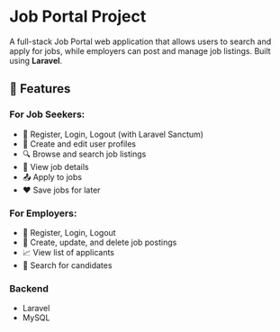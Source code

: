 
# Job Portal Project

A full-stack Job Portal web application that allows users to search and apply for jobs, while employers can post and manage job listings. Built using **Laravel**.

## 📌 Features

### For Job Seekers:
- 🔐 Register, Login, Logout (with Laravel Sanctum)
- 👤 Create and edit user profiles
- 🔍 Browse and search job listings
- 📄 View job details
- 📤 Apply to jobs
- ❤️ Save jobs for later

### For Employers:
- 🔐 Register, Login, Logout
- 📝 Create, update, and delete job postings
- 📈 View list of applicants
- 🔎 Search for candidates

### Backend
- Laravel
- MySQL

